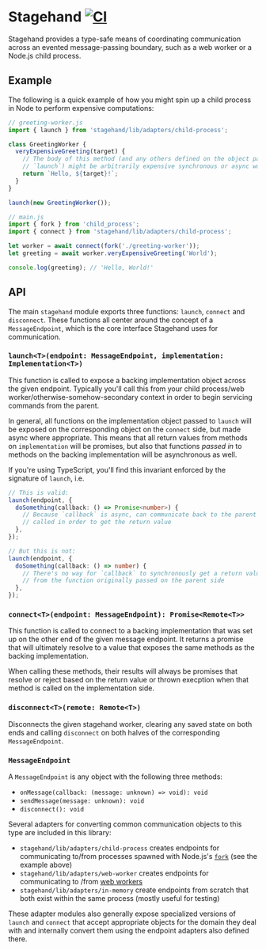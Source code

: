# Stagehand [![CI](https://github.com/dfreeman/stagehand/workflows/CI/badge.svg)](https://github.com/dfreeman/stagehand/actions?query=workflow%3ACI)

Stagehand provides a type-safe means of coordinating communication across an evented message-passing boundary, such as a web worker or a Node.js child process.

## Example

The following is a quick example of how you might spin up a child process in Node to perform expensive computations:

```ts
// greeting-worker.js
import { launch } from 'stagehand/lib/adapters/child-process';

class GreetingWorker {
  veryExpensiveGreeting(target) {
    // The body of this method (and any others defined on the object passed to
    // `launch`) might be arbitrarily expensive synchronous or async work.
    return `Hello, ${target}!`;
  }
}

launch(new GreetingWorker());
```

```ts
// main.js
import { fork } from 'child_process';
import { connect } from 'stagehand/lib/adapters/child-process';

let worker = await connect(fork('./greeting-worker'));
let greeting = await worker.veryExpensiveGreeting('World');

console.log(greeting); // 'Hello, World!'
```

## API

The main `stagehand` module exports three functions: `launch`, `connect` and `disconnect`. These functions all center around the concept of a `MessageEndpoint`, which is the core interface Stagehand uses for communication.

### `launch<T>(endpoint: MessageEndpoint, implementation: Implementation<T>)`

This function is called to expose a backing implementation object across the given endpoint. Typically you'll call this from your child process/web worker/otherwise-somehow-secondary context in order to begin servicing commands from the parent.

In general, all functions on the implementation object passed to `launch` will be exposed on the corresponding object on the `connect` side, but made async where appropriate. This means that all return values from methods on `implementation` will be promises, but also that functions _passed in_ to methods on the backing implementation will be asynchronous as well.

If you're using TypeScript, you'll find this invariant enforced by the signature of `launch`, i.e.

```ts
// This is valid:
launch(endpoint, {
  doSomething(callback: () => Promise<number>) {
    // Because `callback` is async, can communicate back to the parent when
    // called in order to get the return value
  },
});

// But this is not:
launch(endpoint, {
  doSomething(callback: () => number) {
    // There's no way for `callback` to synchronously get a return value
    // from the function originally passed on the parent side
  },
});
```

### `connect<T>(endpoint: MessageEndpoint): Promise<Remote<T>>`

This function is called to connect to a backing implementation that was set up on the other end of the given message endpoint. It returns a promise that will ultimately resolve to a value that exposes the same methods as the backing implementation.

When calling these methods, their results will always be promises that resolve or reject based on the return value or thrown execption when that method is called on the implementation side.

### `disconnect<T>(remote: Remote<T>)`

Disconnects the given stagehand worker, clearing any saved state on both ends and calling `disconnect` on both halves of the corresponding `MessageEndpoint`.

### `MessageEndpoint`

A `MessageEndpoint` is any object with the following three methods:

- `onMessage(callback: (message: unknown) => void): void`
- `sendMessage(message: unknown): void`
- `disconnect(): void`

Several adapters for converting common communication objects to this type are included in this library:

- `stagehand/lib/adapters/child-process` creates endpoints for communicating to/from processes spawned with Node.js's [`fork`](https://nodejs.org/api/child_process.html#child_process_child_process_fork_modulepath_args_options) (see the example above)
- `stagehand/lib/adapters/web-worker` creates endpoints for communicating to /from [web workers](https://developer.mozilla.org/en-US/docs/Web/API/Web_Workers_API)
- `stagehand/lib/adapters/in-memory` create endpoints from scratch that both exist within the same process (mostly useful for testing)

These adapter modules also generally expose specialized versions of `launch` and `connect` that accept appropriate objects for the domain they deal with and internally convert them using the endpoint adapters also defined there.
